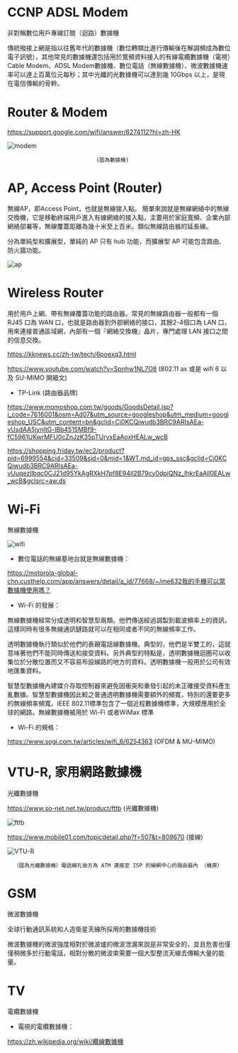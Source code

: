 # CCNP ADSL Modem
非對稱數位用戶專線訂閱（迴路）數據機

傳統撥接上網是指以往舊年代的數據機（數位轉類比進行傳輸後在解調頻成為數位電子訊號），其他常見的數據機還包括用於寬頻資料接入的有線電纜數據機（電視）Cable Modem、ADSL Modem數據機、數位電話（無線數據機）、微波數據機速率可以達上百萬位元每秒；其中光纖的光數據機可以達到幾 10Gbps 以上，是現在電信傳輸的骨幹。


# Router & Modem 

https://support.google.com/wifi/answer/6274112?hl=zh-HK


![modem](https://lh3.googleusercontent.com/UV-goaDOMUry0m8HdBmuYjc4LTd0AOPXNYR51uulIqcocOlsl9XGEYRx2idlQrqA2qTy=w700)


                                (圖為數據機)


# AP, Access Point (Router)

無線AP，即Access Point，也就是無線接入點。 簡單來說就是無線網絡中的無線交換機，它是移動終端用戶進入有線網絡的接入點，主要用於家庭寬頻、企業內部網絡部署等，無線覆蓋距離為幾十米至上百米。類似無線路由器的延長線。

分為單純型和擴展型，單純的 AP 只有 hub 功能，而擴展型 AP 可能包含路由、防火牆功能。

![ap](https://i2.kknews.cc/SIG=2970jqq/40160003sr1nq179665n.jpg)

# Wireless Router

用於用戶上網、帶有無線覆蓋功能的路由器。常見的無線路由器一般都有一個 RJ45 口為 WAN 口，也就是路由器到外部網絡的接口，其餘2-4個口為 LAN 口，用來連接普通區域網，內部有一個『網絡交換機』晶片，專門處理 LAN 接口之間的信息交換。

https://kknews.cc/zh-tw/tech/6poexq3.html

https://www.youtube.com/watch?v=Spnhw1NL7O8 (802.11 ax 或是 wifi 6 以及 SU-MIMO 開箱文)

* TP-Link (路由器品牌)

https://www.momoshop.com.tw/goods/GoodsDetail.jsp?i_code=7616001&osm=Ad07&utm_source=googleshop&utm_medium=googleshop_USC&utm_content=bn&gclid=Cj0KCQjwudb3BRC9ARIsAEa-vUsdAA5jynltG-lBb4515MBf9-fC5961UKwrMFU0cZnJzK35pTUryxEaAoxHEALw_wcB


https://shopping.friday.tw/ec2/product?pid=6999554&cid=33509&sid=0&mid=1&WT.md_id=gps_ssc&gclid=Cj0KCQjwudb3BRC9ARIsAEa-vUuqezllbqc0CJ21d95YkAgRXkH7pf8E94iI2B79cy0dpiQNz_IhkrEaAll0EALw_wcB&gclsrc=aw.ds


# Wi-Fi

無線數據機

![wifi](https://d2lfcsub12kx0l.cloudfront.net/tw/article/img/202002/2020020313210385535_ExtraLargeSize-640x640.jpg)

* 數位電話的無線基地台就是無線數據機：

https://motorola-global-chn.custhelp.com/app/answers/detail/a_id/77668/~/me632我的手機可以當數據機使用嗎？

* Wi-Fi 的發展：

無線數據機經常分成透明和智慧型兩類。他們傳送經過調製到載波頻率上的資訊，這樣同時有很多無線通訊鏈路就可以在相同或者不同的無線頻率工作。

透明數據機執行類似於他們的表親電話線數據機。典型的，他們是半雙工的，這就意味著他們不能同時傳送和接受資料。另外典型的特點是，透明數據機迴圈可以收集位於分散位置而又不容易布設線路的地方的資料。透明數據機一般用於公司有效地匯集資料。

智慧型數據機內建媒介存取控制器來避免因衝突和重發引起的未正確接受資料產生亂數據。智慧型數據機因此較之普通透明數據機需要額外的頻寬，特別的還要更多的無線頻率頻寬。IEEE 802.11標準包含了一個近程數據機標準，大規模應用於全球的網路。無線數據機被用於 Wi-Fi 或者WiMax 標準

* Wi-Fi 的規格：

https://www.sogi.com.tw/articles/wifi_6/6254363 (OFDM & MU-MIMO)

# VTU-R, 家用網路數據機

光纖數據機

https://www.so-net.net.tw/product/fttb (光纖數據機)

![fttb](https://www.so-net.net.tw/rwd/images/product/hardware_fttbmodem.jpg)

https://www.mobile01.com/topicdetail.php?f=507&t=809670 (接線)


![VTU-R](https://www.so-net.net.tw/rwd/images/product/pic_fttb.jpg)

      （圖為光纖數據機）電話線孔後方為 ATM 連接至 ISP 的線網中心的路由器內 （機房）

# GSM

微波數據機

全球行動通訊系統和人造衛星天線所採用的數據機技術

微波數據機的微波強度相對於微波爐的微波泄漏來說是非常安全的，並且危害也僅僅稍微多於行動電話，相對分散的微波束需要一個大型整流天線去傳輸大量的能量。


# TV

電纜數據機

* 電視的電纜數據機：

https://zh.wikipedia.org/wiki/纜線數據機


